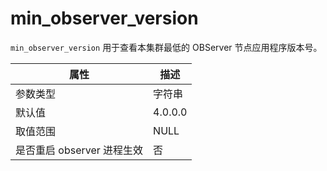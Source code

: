 min_observer_version 
=========================================

`min_observer_version` 用于查看本集群最低的 OBServer 节点应用程序版本号。


|      **属性**      | **描述**  |
|------------------|---------|
| 参数类型             | 字符串     |
| 默认值              | 4.0.0.0 |
| 取值范围             | NULL    |
| 是否重启 observer 进程生效 | 否       |



